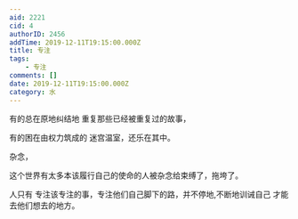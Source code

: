 ```yaml
---
aid: 2221
cid: 4
authorID: 2456
addTime: 2019-12-11T19:15:00.000Z
title: 专注
tags:
    - 专注
comments: []
date: 2019-12-11T19:15:00.000Z
category: 水
---
```


有的总在原地纠结地 重复那些已经被重复过的故事，

有的困在由权力筑成的 迷宫温室，还乐在其中。

杂念，

这个世界有太多本该履行自己的使命的人被杂念给束缚了，拖垮了。

人只有 专注该专注的事，专注他们自己脚下的路，并不停地,不断地训诫自己 才能去他们想去的地方。
